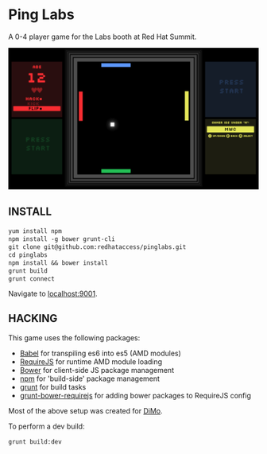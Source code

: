 Ping Labs
=========

A 0-4 player game for the Labs booth at Red Hat Summit.

![screenshot](https://raw.githubusercontent.com/redhataccess/pinglabs/master/src/assets/icons/readme-screenshot.png)

INSTALL
-------

    yum install npm
    npm install -g bower grunt-cli
    git clone git@github.com:redhataccess/pinglabs.git
    cd pinglabs
    npm install && bower install
    grunt build
    grunt connect

Navigate to [localhost:9001](http://localhost:9001/).

HACKING
-------

This game uses the following packages:

 - [Babel][babel] for transpiling es6 into es5 (AMD modules)
 - [RequireJS][requirejs] for runtime AMD module loading
 - [Bower][bower] for client-side JS package management
 - [npm][npm] for 'build-side' package management
 - [grunt][grunt] for build tasks
 - [grunt-bower-requirejs][gbrjs] for adding bower packages to RequireJS config

Most of the above setup was created for [DiMo][dimo].

To perform a dev build:

    grunt build:dev

[dimo]: https://github.com/geekspark-rh/dimo-2015-renderer
[babel]: http://babeljs.io/
[requirejs]: http://requirejs.org/
[bower]: http://bower.io/
[npm]: https://www.npmjs.com/
[grunt]: http://gruntjs.com/
[gbrjs]: https://www.npmjs.com/package/grunt-bower-requirejs
